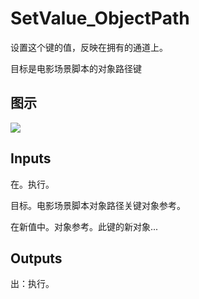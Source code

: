 # SetValue_ObjectPath

设置这个键的值，反映在拥有的通道上。

目标是电影场景脚本的对象路径键

## 图示

![]($-20221218-20505976.png)

## Inputs

在。执行。

目标。电影场景脚本对象路径关键对象参考。

在新值中。对象参考。此键的新对象...

## Outputs

出：执行。
